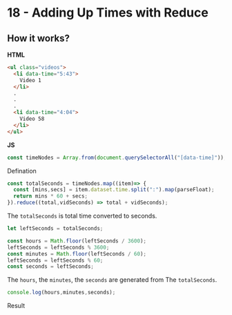 # 18 - Adding Up Times with Reduce


## How it works?

**HTML**

```html
<ul class="videos">
  <li data-time="5:43">
    Video 1
  </li>
  .
  .
  .
  <li data-time="4:04">
    Video 58
  </li>
</ul>
```


**JS**

```js
const timeNodes = Array.from(document.querySelectorAll("[data-time]"));
```
Defination

```js
const totalSeconds = timeNodes.map((item)=> {
  const [mins,secs] = item.dataset.time.split(":").map(parseFloat);
  return mins * 60 + secs;
}).reduce((total,vidSeconds) => total + vidSeconds);
```
The `totalSeconds` is total time converted to seconds.

```js
let leftSeconds = totalSeconds;

const hours = Math.floor(leftSeconds / 3600);
leftSeconds = leftSeconds % 3600;
const minutes = Math.floor(leftSeconds / 60);
leftSeconds = leftSeconds % 60;
const seconds = leftSeconds;
```
The `hours`, the `minutes`, the `seconds` are generated from The `totalSeconds`.
 

```js
console.log(hours,minutes,seconds);
```
Result

